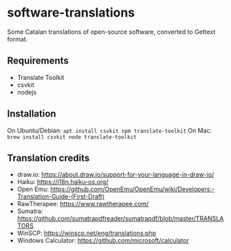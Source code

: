 # software-translations

Some Catalan translations of open-source software, converted to Gettext format.

## Requirements

* Translate Toolkit
* csvkit
* nodejs

## Installation

On Ubuntu/Debian: `apt install csvkit npm translate-toolkit`
On Mac: `brew install csvkit node translate-toolkit`

## Translation credits

* draw.io: https://about.draw.io/support-for-your-language-in-draw-io/
* Haiku: https://i18n.haiku-os.org/
* Open Emu: https://github.com/OpenEmu/OpenEmu/wiki/Developers:-Translation-Guide-(First-Draft)
* RawTherapee: https://www.rawtherapee.com/
* Sumatra: https://github.com/sumatrapdfreader/sumatrapdf/blob/master/TRANSLATORS
* WinSCP: https://winscp.net/eng/translations.php
* Windows Calculator: https://github.com/microsoft/calculator
